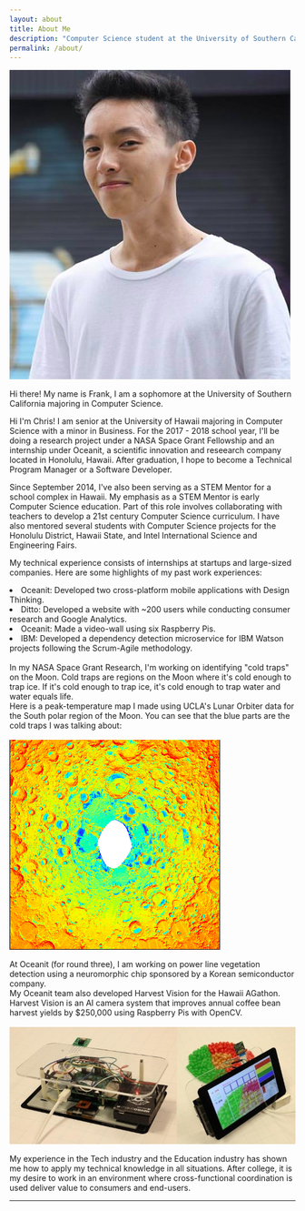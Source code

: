 ```yaml
---
layout: about
title: About Me
description: "Computer Science student at the University of Southern California, Student Researcher at University of Hawaii at Manoa, Student Intern at Shifted Energy"
permalink: /about/
---
```


<img class="ui fluid centered large image" src="../images/h.png">

Hi there! My name is Frank, I am a sophomore at the University of Southern California majoring in Computer Science.

Hi I'm Chris! I am senior at the University of Hawaii majoring in Computer Science with a minor in Business.
For the 2017 - 2018 school year, I'll be doing a research project under a NASA Space Grant Fellowship and an internship under Oceanit, a scientific innovation and reseearch company located in Honolulu, Hawaii. After graduation, I hope to become a Technical Program Manager or a Software Developer.

Since September 2014, I've also been serving as a STEM Mentor for a school complex in Hawaii. My emphasis as a STEM Mentor is early Computer Science education. Part of this role involves collaborating with teachers to develop a 21st century Computer Science curriculum. I have also mentored several students with Computer Science projects for the Honolulu District, Hawaii State, and Intel International Science and Engineering Fairs.

My technical experience consists of internships at startups and large-sized companies.
Here are some highlights of my past work experiences:

<li> Oceanit: Developed two cross-platform mobile applications with Design Thinking.
<li> Ditto: Developed a website with ~200 users while conducting consumer research and Google Analytics.
<li> Oceanit: Made a video-wall using six Raspberry Pis.
<li> IBM: Developed a dependency detection microservice for IBM Watson projects following the Scrum-Agile methodology.
<br>
<br>
In my NASA Space Grant Research, I'm working on identifying "cold traps" on the Moon. Cold traps are regions on the Moon where it's cold enough to trap ice. If it's cold enough to trap ice, it's cold enough to trap water and water equals life.
<br>
Here is a peak-temperature map I made using UCLA's Lunar Orbiter data for the South polar region of the Moon.
You can see that the blue parts are the cold traps I was talking about:
<br>
<br>
<img class="ui fluid centered large image" src="../images/peak.png">
<br>

At Oceanit (for round three), I am working on power line vegetation detection using a neuromorphic chip sponsored by a Korean semiconductor company.
<br>
My Oceanit team also developed Harvest Vision for the Hawaii AGathon. Harvest Vision is an AI camera system that improves annual coffee bean harvest yields by $250,000 using Raspberry Pis with OpenCV.
<br>
<br>
<img class="ui fluid centered large image" src="../images/harvest.jpeg">
<br>


My experience in the Tech industry and the Education industry has shown me how to apply my technical knowledge in all situations. After college, it is my desire to work in an environment where cross-functional coordination is used deliver value to consumers and end-users.

<hr>
